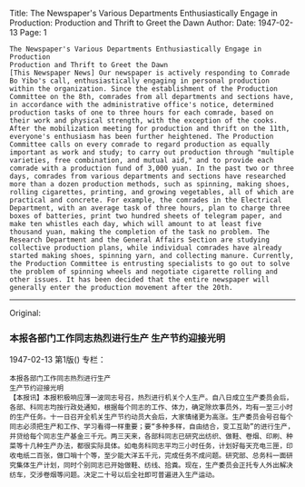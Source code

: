 Title: The Newspaper's Various Departments Enthusiastically Engage in Production: Production and Thrift to Greet the Dawn
Author:
Date: 1947-02-13
Page: 1

    The Newspaper's Various Departments Enthusiastically Engage in Production
    Production and Thrift to Greet the Dawn
    [This Newspaper News] Our newspaper is actively responding to Comrade Bo Yibo's call, enthusiastically engaging in personal production within the organization. Since the establishment of the Production Committee on the 8th, comrades from all departments and sections have, in accordance with the administrative office's notice, determined production tasks of one to three hours for each comrade, based on their work and physical strength, with the exception of the cooks. After the mobilization meeting for production and thrift on the 11th, everyone's enthusiasm has been further heightened. The Production Committee calls on every comrade to regard production as equally important as work and study; to carry out production through "multiple varieties, free combination, and mutual aid," and to provide each comrade with a production fund of 3,000 yuan. In the past two or three days, comrades from various departments and sections have researched more than a dozen production methods, such as spinning, making shoes, rolling cigarettes, printing, and growing vegetables, all of which are practical and concrete. For example, the comrades in the Electrical Department, with an average task of three hours, plan to charge three boxes of batteries, print two hundred sheets of telegram paper, and make ten whistles each day, which will amount to at least five thousand yuan, making the completion of the task no problem. The Research Department and the General Affairs Section are studying collective production plans, while individual comrades have already started making shoes, spinning yarn, and collecting manure. Currently, the Production Committee is entrusting specialists to go out to solve the problem of spinning wheels and negotiate cigarette rolling and other issues. It has been decided that the entire newspaper will generally enter the production movement after the 20th.



<hr /> 

Original: 


### 本报各部门工作同志热烈进行生产  生产节约迎接光明

1947-02-13
第1版()
专栏：

    本报各部门工作同志热烈进行生产
    生产节约迎接光明
    【本报讯】本报积极响应薄一波同志号召，热烈进行机关个人生产。自八日成立生产委员会后，各部、科同志均按行政处通知，根据每个同志的工作、体力，确定除炊事员外，均有一至三小时的生产任务。十一日召开全机关生产节约动员大会后，大家情绪更为高涨。生产委员会号召每个同志必须把生产和工作、学习看得一样重要；要“多种多样，自由结合，变工互助”的进行生产，并贷给每个同志生产基金三千元。两三天来，各部科同志已研究出纺织、做鞋、卷烟、印刷、种菜等十几种生产办法，都很实际具体。如电务科同志平均三小时任务，计划好每天充电三匣，印收电纸二百张，做口哨十个等，至少能大洋五千元，完成任务不成问题。研究部、总务科一面研究集体生产计划，同时个别同志已开始做鞋、纺线、拾粪。现在，生产委员会正托专人外出解决纺车，交涉卷烟等问题。决定二十号以后全社即可普遍进入生产运动。
